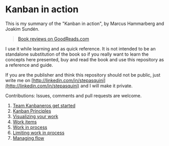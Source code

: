 # Kanban in action

This is my summary of the "Kanban in action", by Marcus Hammarberg and Joakim Sundén.

>[Book reviews on GoodReads.com](https://www.goodreads.com/book/show/17789383-kanban-in-action)

I use it while learning and as quick reference. It is not intended to be an standalone substitution of the book so if you really want to learn the concepts here presented, buy and read the book and use this repository as a reference and guide.

If you are the publisher and think this repository should not be public, just write me on [http://linkedin.com/in/stepasquini](http://linkedin.com/in/stepasquini) and I will make it private.

Contributions: Issues, comments and pull requests are welcome.

1. [Team Kanbaneros get started](01_kanbaneros.md)
2. [Kanban Principles](02_kanban_principles.md)
3. [Visualizing your work](03_visualizing_your_work.md)
4. [Work items](04_work_items.md)
5. [Work in process](05_work_in_process.md)
6. [Limiting work in process](06_limiting_work_in_process.md)
7. [Managing flow](07_managing_flow.md)
